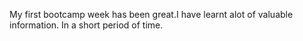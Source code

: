 
My first bootcamp week has been great.I have learnt alot of valuable information.
In a short period of time.

